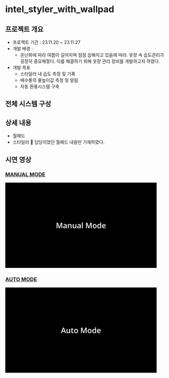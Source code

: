 # intel_styler_with_wallpad
## 프로젝트 개요
- 프로젝트 기간 : 23.11.20 ~ 23.11.27
- 개발 배경 :
  - 온난화에 따라 여름이 길어지며 점점 습해지고 있음에 따라. 옷장 속 습도관리가 굉장히 중요해졌다. 이를 해결하기 위해 옷장 관리 장비를 개발하고자 하였다.
- 개발 목표
  - 스타일러 내 습도 측정 및 기록
  - 배수통의 물높이값 측정 및 알림
  - 자동 환풍시스템 구축

## 전체 시스템 구성

## 상세 내용
 - 월패드
 - 스타일러
🛑 담당이었던 월패드 내용만 기재하였다.

 ## 시연 영상
 ### [MANUAL MODE](https://www.youtube.com/watch?v=dndRNLSjFI0&list=PLIqZl1dMBPvQquN291GSC8lz6nchyyjR3)
![alt text](img/MANUAL.gif)

 ### [AUTO MODE](https://www.youtube.com/watch?v=PpvfeSgG5y0&list=PLIqZl1dMBPvQquN291GSC8lz6nchyyjR3&index=2)
![alt text](img/AUTOMode.gif)
